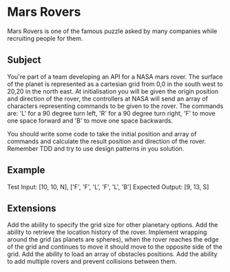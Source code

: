# Mars Rovers

Mars Rovers is one of the famous puzzle asked by many companies while recruiting people for them.

## Subject

You're part of a team developing an API for a NASA mars rover. The surface of the planet is represented as a cartesian grid from 0,0 in the south west to 20,20 in the north east.
At initialisation you will be given the origin position and direction of the rover, the controllers at NASA will send an array of characters representing commands to be given to the rover.
The commands are: 'L' for a 90 degree turn left, 'R' for a 90 degree turn right, 'F' to move one space forward and 'B' to move one space backwards.

You should write some code to take the initial position and array of commands and calculate the result position and direction of the rover.
Remember TDD and try to use design patterns in you solution.

## Example

Test Input: [10, 10, N], ['F', 'F', 'L', 'F', 'L', 'B']
Expected Output: [9, 13, S]

## Extensions

Add the ability to specify the grid size for other planetary options.
Add the ability to retrieve the location history of the rover.
Implement wrapping around the grid (as planets are spheres), when the rover reaches the edge of the grid and continues to move it should move to the opposite side of the grid.
Add the ability to load an array of obstacles positions.
Add the ability to add multiple rovers and prevent collisions between them.
